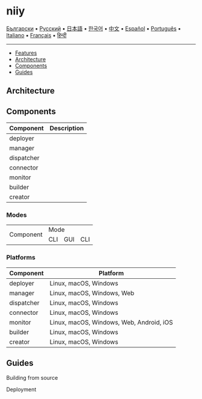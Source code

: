 # niiy

[Български](docs/introduction/README_bg.md) ▪ [Русский](docs/introduction/README_ru.md) ▪ [日本語](docs/introduction/README_jp.md) ▪ [한국어](docs/introduction/README_ko.md)
 ▪ [中文](docs/introduction/README_ja.md) ▪ [Español](docs/introduction/README_es.md) ▪ [Português](docs/introduction/README_pt.md) ▪ [Italiano](docs/introduction/README_it.md)
 ▪ [Français](docs/introduction/README_fr.md) ▪ [हिन्दी](docs/introduction/README_hi.md)

---

* [Features](#features)
* [Architecture](#architecture)
* [Components](#components)
* [Guides](#guides)

## Architecture

## Components

| Component  | Description |
|------------|----|
| deployer   ||
| manager    ||
| dispatcher ||
| connector  ||
| monitor    ||
| builder    ||
| creator    ||

### Modes
<table>
  <tr>
    <td rowspan="2">Component</td>
    <td colspan="2">Mode</td>
  </tr>
  <tr>
    <td>CLI</td>
    <td>GUI</td>
    <td>CLI</td>
  </tr>
</table>


 
### Platforms
| Component  | Platform |
|------------|----|
| deployer   |Linux, macOS, Windows|
| manager    |Linux, macOS, Windows, Web|
| dispatcher |Linux, macOS, Windows|
| connector  |Linux, macOS, Windows|
| monitor    |Linux, macOS, Windows, Web, Android, iOS|
| builder    |Linux, macOS, Windows|
| creator    |Linux, macOS, Windows|

## Guides

Building from source

Deployment

